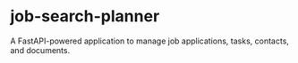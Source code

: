 # job-search-planner
A FastAPI-powered application to manage job applications, tasks, contacts, and documents.
